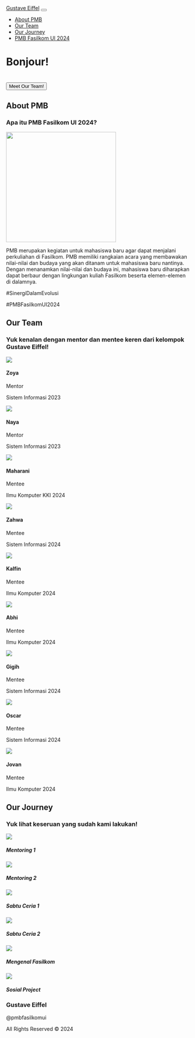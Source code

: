 <html lang="en">
<head>
  <meta charset="UTF-8" />
  <meta http-equiv="X-UA-Compatible" content="IE=edge" />
  <meta name="viewport" content="width=device-width, initial-scale=1.0" />
  <title>Company Profile</title>
  <link
    href="https://cdn.jsdelivr.net/npm/bootstrap@5.0.0-beta3/dist/css/bootstrap.min.css"
    rel="stylesheet"
    integrity="sha384-eOJMYsd53ii+scO/bJGFsiCZc+5NDVN2yr8+0RDqr0Ql0h+rP48ckxlpbzKgwra6"
    crossorigin="anonymous"
  />
  <link
    rel="stylesheet"
    href="https://pro.fontawesome.com/releases/v5.10.0/css/all.css"
    integrity="sha384-AYmEC3Yw5cVb3ZcuHtOA93w35dYTsvhLPVnYs9eStHfGJvOvKxVfELGroGkvsg+p"
    crossorigin="anonymous"
  />

<link rel="stylesheet" href="style.css" />
</head>

<body>
  <!-- navigasi -->
  <nav
    class="navbar navbar-expand-lg navbar-dark bg-dark shadow-lg fixed-top"
  >
    <div class="container">
      <a class="navbar-brand" href="#">Gustave Eiffel</a>
      <button
        class="navbar-toggler"
        type="button"
        data-bs-toggle="collapse"
        data-bs-target="#navbarText"
        aria-controls="navbarText"
        aria-expanded="false"
        aria-label="Toggle navigation"
      >
        <span class="navbar-toggler-icon"></span>
      </button>
      <div class="collapse navbar-collapse text-right" id="navbarText">
        <ul class="navbar-nav ms-auto mb-2 mb-lg-0">
          <li class="nav-item">
            <a class="nav-link" href="#about">About PMB</a>
          </li>
          <li class="nav-item">
            <a class="nav-link" href="#ourteam">Our Team</a>
          </li>
          <li class="nav-item">
            <a class="nav-link" href="#ourjourney">Our Journey</a>
          </li>
          <li class="nav-item">
            <a class="nav-link" href="#pmb">PMB Fasilkom UI 2024</a>
          </li>
        </ul>
      </div>
    </div>
  </nav>

  <!-- banner -->
  <div class="container-fluid banner">
    <div class="container text-center">
      <h1 class="display-1">Bonjour!</h1>
      <h1 class="display-1">   </h1>
      <a href="#ourteam">
        <button type="button" class="btn btn-danger btn-lg">
         Meet Our Team!
        </button>
      </a>
    </div>
  </div>

  <!-- tentang -->
  <div class="container-fluid pt-5 pb-5">
    <div class="container">
      <h2 class="display-3 text-center" id="about">About PMB</h2>
      <h3 class="text-center">
        Apa itu PMB Fasilkom UI 2024?
      </h3>
      <div class="clearfix pt-5">
        <img
          src="nilai pmb.png"
          class="col-md-6 float-md-end mb-3 crop-img"
          width="300"
          height="300"
        />
        <p>
          PMB merupakan kegiatan untuk mahasiswa baru agar dapat menjalani perkuliahan di Fasilkom. PMB memiliki rangkaian acara yang membawakan nilai-nilai dan budaya yang akan ditanam untuk mahasiswa baru nantinya. Dengan menanamkan nilai-nilai dan budaya ini, mahasiswa baru diharapkan dapat berbaur dengan lingkungan kuliah Fasilkom beserta elemen-elemen di dalamnya.
        </p>
        <p>#SinergiDalamEvolusi</p>
        <p>#PMBFasilkomUI2024</p>
      </div>
    </div>
  </div>

  <!-- tim -->
  <div class="container-fluid pt-5 pb-5 bg-light">
    <div class="container text-center">
      <h2 class="display-3" id="ourteam">Our Team</h2>
      <h3>
        Yuk kenalan dengan mentor dan mentee keren dari kelompok Gustave Eiffel!
      </h3>
      <div class="row pt-4 gx-4 gy-4">
        <div class="col-md-4 text-center tim">
          <img
            src="zoya.jpg"
            class="rounded-circle mb-3"
          />
          <h4>Zoya</h4>
          <p class="p1">Mentor</p>
          <p class="p2">Sistem Informasi 2023</p>
          <p>
              <a href="https://www.instagram.com/szoyaf?igsh=cTlrMGo2MnZsbThr" class="social"><i class="fab fa-instagram"></i></a>
              <a href="https://id.linkedin.com/in/shaneyzoya" class="social"><i class="fab fa-linkedin-in"></i></a>
          </p>
        </div>
        <div class="col-md-4 text-center tim">
          <img
            src="naya.jpg"
            class="rounded-circle mb-3"
          />
          <h4>Naya</h4>
          <p class="p1">Mentor</p>
          <p class="p2">Sistem Informasi 2023</p>
          <p>
              <a href="https://www.instagram.com/ku.nay?igsh=MXkxd3I4bjUybGQy" class="social"><i class="fab fa-instagram"></i></a>
              <a href="https://www.linkedin.com/in/naya-kusumahayati-rachmi" class="social"><i class="fab fa-linkedin-in"></i></a>
          </p>
        </div>
        <div class="col-md-4 text-center tim">
          <img
            src="maharani.jpg"
            class="rounded-circle mb-3"
          />
          <h4>Maharani</h4>
          <p class="p1">Mentee</p>
          <p class="p2">Ilmu Komputer KKI 2024</p>
          <p>
              <a href="https://www.instagram.com/ranianindya?igsh=bWJxaDYzeTloc3kx" class="social"><i class="fab fa-instagram"></i></a>
              <a href="https://www.linkedin.com/in/maharani-anindya-budiarti-6b2046324" class="social"><i class="fab fa-linkedin-in"></i></a>
          </p>
        </div>
        <div class="row pt-4 gx-4 gy-4">
          <div class="col-md-4 text-center tim">
            <img
              src="zahwa.jpg"
              class="rounded-circle mb-3"
            />
            <h4>Zahwa</h4>
            <p class="p1">Mentee</p>
            <p class="p2">Sistem Informasi 2024</p>
            <p>
              <a href="https://www.instagram.com/naazahwa_" class="social"><i class="fab fa-instagram"></i></a>
              <a href="https://www.linkedin.com/in/naila-zahwa-257114324" class="social"><i class="fab fa-linkedin-in"></i></a>
            </p>
          </div>
          <div class="col-md-4 text-center tim">
            <img
              src="kalfin.jpg"
              class="rounded-circle mb-3"
            />
            <h4>Kalfin</h4>
            <p class="p1">Mentee</p>
            <p class="p2">Ilmu Komputer 2024</p>
            <p>
              <a href="https://www.instagram.com/kalfn_i?igsh=Z3N6b21qYjR1OWdj" class="social"><i class="fab fa-instagram"></i></a>
              <a href="https://www.linkedin.com/in/kalfin-jefwin-setiawan-gultom-23a93b321/" class="social"><i class="fab fa-linkedin-in"></i></a>
            </p>
          </div>
          <div class="col-md-4 text-center tim">
            <img
              src="abhi.jpg"
              class="rounded-circle mb-3"
            />
            <h4>Abhi</h4>
            <p class="p1">Mentee</p>
            <p class="p2">Ilmu Komputer 2024</p>
            <p>
              <a href="https://www.instagram.com/abhivna_?igsh=MWI2cjN5OTBrYWhlOA==" class="social"><i class="fab fa-instagram"></i></a>
              <a href="https://www.linkedin.com/in/anak-agung-ngurah-abhivadya-nandana-3a5b0b324/" class="social"><i class="fab fa-linkedin-in"></i></a>
            </p>
          </div>
          <div class="row pt-4 gx-4 gy-4">
          <div class="col-md-4 text-center tim">
              <img
              src="gigih.jpg"
              class="rounded-circle mb-3"
              />
              <h4>Gigih</h4>
              <p class="p1">Mentee</p>
              <p class="p2">Sistem Informasi 2024</p>
              <p>
                  <a href="https://www.instagram.com/geralduswahyudi?igsh=bGs5MGFmbGQ2eWJ1" class="social"><i class="fab fa-instagram"></i></a>
                  <a href="https://www.linkedin.com/in/geraldus-wahyudi-388b51324/" class="social"><i class="fab fa-linkedin-in"></i></a>
              </p>
          </div>
          <div class="col-md-4 text-center tim">
              <img
              src="oscar.jpg"
              class="rounded-circle mb-3"
              />
              <h4>Oscar</h4>
              <p class="p1">Mentee</p>
              <p class="p2">Sistem Informasi 2024</p>
              <p>
                  <a href="https://www.instagram.com/oscargladd?igsh=ODFsYndrbHBiYW4z" class="social"><i class="fab fa-instagram"></i></a>
                  <a href="https://www.linkedin.com/in/oscar-glad-winfi-simanullang-961640301/" class="social"><i class="fab fa-linkedin-in"></i></a>
              </p>
          </div>
          <div class="col-md-4 text-center tim">
              <img
              src="jovan.PNG"
              class="rounded-circle mb-3"
              />
              <h4>Jovan</h4>
              <p class="p1">Mentee</p>
              <p class="p2">Ilmu Komputer 2024</p>
              <p>
                  <a href="https://www.instagram.com/jovanus.susanto?igsh=MTJ3cHNobGZrYXJ2NA==" class="social"><i class="fab fa-instagram"></i></a>
                  <a href="" class="social"><i class="fab fa-linkedin-in"></i></a>
              </p>
          </div>
      </div>
    </div>
  </div>

<!-- portofolio -->
<div class="container-fluid pt-5 pb-5 bg-light">
  <div class="container text-center">
    <h2 class="display-3" id="ourjourney">Our Journey</h2>
    <h3>
      Yuk lihat keseruan yang sudah kami lakukan!
    </h3>
    <div class="row pt-4 gx-4 gy-4">
      <div class="col-md-4">
        <div class="card crop-img">
          <img
            src="mentoring1.jpg"
            class="card-img-top"
          />
          <div class="card-body">
            <h5 class="card-title">Mentoring 1</h5>
          </div>
        </div>
      </div>

  <div class="col-md-4">
    <div class="card crop-img">
      <img
        src="mentoring2.jpg"
        class="card-img-top"
      />
      <div class="card-body">
        <h5 class="card-title">Mentoring 2</h5>
      </div>
    </div>
  </div>
  <div class="col-md-4">
    <div class="card crop-img">
      <img
        src="sabcer2.jpg"
        class="card-img-top"
      />
      <div class="card-body">
        <h5 class="card-title">Sabtu Ceria 1</h5>
      </div>
    </div>
  </div>
  <div class="col-md-4">
    <div class="card crop-img">
      <img
        src="sabcer1.jpg"
        class="card-img-top"
      />
      <div class="card-body">
        <h5 class="card-title">Sabtu Ceria 2</h5>
      </div>
    </div>
  </div>
  <div class="col-md-4">
    <div class="card crop-img">
      <img
        src="mengenalfasilkom.jpg"
        class="card-img-top"
      />
      <div class="card-body">
        <h5 class="card-title">Mengenal Fasilkom</h5>
      </div>
    </div>
  </div>
  <div class="col-md-4">
    <div class="card crop-img">
      <img
        src="sospro.jpg"
        class="card-img-top"
      />
      <div class="card-body">
        <h5 class="card-title">Sosial Project</h5>
      </div>
    </div>
  </div>
</div>
</div>
</div>

  <!-- kontak -->
  <div class="container-fluid pt-5 pb-5 kontak">
    <div class="container">
      <h3 class="display-3 text-center" id="pmb">Gustave Eiffel</h3>
      <p class="text-center">
        @pmbfasilkomui
      </p>
      </div>
    </div>
  </div>
  <div class="container text-center pt-5 pb-5">
    All Rights Reserved &copy; 2024
  </div>
  <script
    src="https://cdn.jsdelivr.net/npm/bootstrap@5.0.0-beta3/dist/js/bootstrap.bundle.min.js"
    integrity="sha384-JEW9xMcG8R+pH31jmWH6WWP0WintQrMb4s7ZOdauHnUtxwoG2vI5DkLtS3qm9Ekf"
    crossorigin="anonymous"
  ></script>
</body>
</html>
